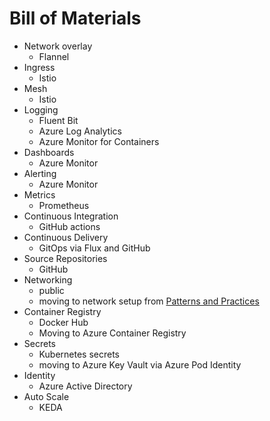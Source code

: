 # Bill of Materials

- Network overlay
  - Flannel
- Ingress
  - Istio
- Mesh
  - Istio
- Logging
  - Fluent Bit
  - Azure Log Analytics
  - Azure Monitor for Containers
- Dashboards
  - Azure Monitor
- Alerting
  - Azure Monitor
- Metrics
  - Prometheus
- Continuous Integration
  - GitHub actions
- Continuous Delivery
  - GitOps via Flux and GitHub
- Source Repositories
  - GitHub
- Networking
  - public
  - moving to network setup from [Patterns and Practices](https://docs.microsoft.com/en-us/azure/architecture/reference-architectures/containers/aks/secure-baseline-aks)
- Container Registry
  - Docker Hub
  - Moving to Azure Container Registry
- Secrets
  - Kubernetes secrets
  - moving to Azure Key Vault via Azure Pod Identity
- Identity
  - Azure Active Directory
- Auto Scale
  - KEDA
